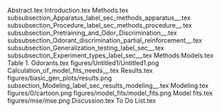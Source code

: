 Abstract.tex
Introduction.tex
Methods.tex
subsubsection_Apparatus_label_sec_methods_apparatus__.tex
subsubsection_Procedure_label_sec_methods_procedure__.tex
subsubsection_Pretraining_and_Odor_Discrimination__.tex
subsubsection_Odorant_discrimination_partial_reinforcement__.tex
subsubsection_Generalization_testing_label_sec__.tex
subsubsection_Experiment_types_label_sec__.tex
Methods:Models.tex
Table 1. Odorants.tex
figures/Untitled1/Untitled1.png
Calculation_of_model_fits_needs__.tex
Results.tex
figures/basic_gen_plots/results.png
subsection_Modeling_label_sec_results_modeling__.tex
Modeling.tex
figures/0/cartoon.png
figures/model_fits/model_fits.png
Model fits.tex
figures/mse/mse.png
Discussion.tex
To Do List.tex